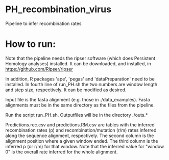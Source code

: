 # PH_recombination_virus
Pipeline to infer recombination rates

# How to run:

Note that the pipeline needs the ripser software (which does Persistent Homology analyses) installed. It can be downloaded, and installed, in https://github.com/Ripser/ripser

In addition, R packages 'ape', 'pegas' and 'dataPreparation' need to be installed.
In fourth line of run_PH.sh the two numbers are window length and step size, respectively. It can be modified as desired.

Input file is the fasta alignment (e.g. those in ./data_examples). Fasta alignments must be in the same directory as the files from the pipeline.

Run the script run_PH.sh. Outputfiles will be in the directory ./outs.*

Predictions.rec.csv and predictions.RM.csv are tables with the inferred recombination rates (p) and recombination/mutation (r/m) rates inferred along the sequence alignment, respectively.
The second column is the alignment position where a given window ended. The third column is the inferred p (or r/m) for that window. Note that the inferred value for "window 0" is the overall rate inferred for the whole alignment.
